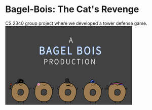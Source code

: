 # Bagel-Bois: The Cat's Revenge
CS 2340 group project where we developed a tower defense game.
<img src ="Bagel-Bois-CS-2340-main/out/production/Bagel-Bois-CS-2340/intro-screen.gif" width="400" height="250" />
